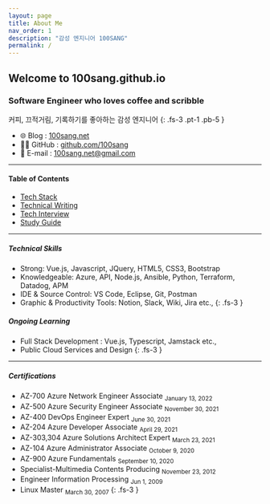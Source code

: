 ```yaml
---
layout: page
title: About Me
nav_order: 1
description: "감성 엔지니어 100SANG"
permalink: /
---
```


## Welcome to 100sang.github.io

### Software Engineer who loves coffee and scribble
커피, 끄적거림, 기록하기를 좋아하는 감성 엔지니어
{: .fs-3 .pt-1 .pb-5 }

- 🌐 Blog : [100sang.net](https://100sang.net)
- 👩‍💻 GitHub : [github.com/100sang](https://github.com/100sang)
- 💌 E-mail : [100sang.net@gmail.com](mailto:100sang.net@gmail.com)

---

#### Table of Contents

* [Tech Stack](/tech-stack)
* [Technical Writing](/technical-writing)
* [Tech Interview](/tech-interview)
* [Study Guide](/study-guide)

---

##### Technical Skills

- Strong: Vue.js, Javascript, JQuery, HTML5, CSS3, Bootstrap
- Knowledgeable: Azure, API, Node.js, Ansible, Python, Terraform, Datadog, APM
- IDE & Source Control: VS Code, Eclipse, Git, Postman
- Graphic & Productivity Tools: Notion, Slack, Wiki, Jira etc.,
{: .fs-3 }

##### Ongoing Learning 

- Full Stack Development : Vue.js, Typescript, Jamstack etc.,
- Public Cloud Services and Design
{: .fs-3 }

---

##### Certifications

- AZ-700 Azure Network Engineer Associate <sub>January 13, 2022</sub>
- AZ-500 Azure Security Engineer Associate <sub>November 30, 2021</sub>
- AZ-400 DevOps Engineer Expert	<sub>June 30, 2021</sub>
- AZ-204 Azure Developer Associate	<sub>April 29, 2021</sub>
- AZ-303,304 Azure Solutions Architect Expert <sub>March 23, 2021</sub>
- AZ-104 Azure Administrator Associate	<sub>October 9, 2020</sub>
- AZ-900 Azure Fundamentals	<sub>September 10, 2020</sub>
- Specialist-Multimedia Contents Producing 	<sub>November 23, 2012</sub>
- Engineer Information Processing <sub>Jun 1, 2009</sub>
- Linux Master <sub>March 30, 2007</sub>
{: .fs-3 }